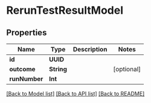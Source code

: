 # RerunTestResultModel

## Properties
Name | Type | Description | Notes
------------ | ------------- | ------------- | -------------
**id** | **UUID** |  | 
**outcome** | **String** |  | [optional] 
**runNumber** | **Int** |  | 

[[Back to Model list]](../README.md#documentation-for-models) [[Back to API list]](../README.md#documentation-for-api-endpoints) [[Back to README]](../README.md)


